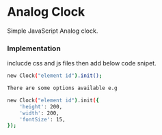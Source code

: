 # Analog Clock

Simple JavaScript Analog clock.

### Implementation
inclucde css and js files then add below code snipet.
```sh
new Clock("element id").init();

There are some options available e.g

new Clock("element id").init({
    'height': 200,
    'width': 200,
    'fontSize': 15,
});
```
